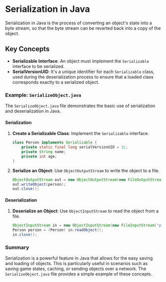 # Serialization in Java

Serialization in Java is the process of converting an object's state into a byte stream, so that the byte stream can be reverted back into a copy of the object.

## Key Concepts

- **Serializable Interface**: An object must implement the `Serializable` interface to be serialized.
- **SerialVersionUID**: It's a unique identifier for each `Serializable` class, used during the deserialization process to ensure that a loaded class corresponds exactly to a serialized object.

### Example: `SerializeObject.java`

The `SerializeObject.java` file demonstrates the basic use of serialization and deserialization in Java.

#### Serialization

1. **Create a Serializable Class**: Implement the `Serializable` interface.
    ```java
    class Person implements Serializable {
        private static final long serialVersionUID = 1L;
        private String name;
        private int age;
    }
    ```

2. **Serialize an Object**: Use `ObjectOutputStream` to write the object to a file.
    ```java
    ObjectOutputStream out = new ObjectOutputStream(new FileOutputStream("person.ser"));
    out.writeObject(person);
    out.close();
    ```

#### Deserialization

1. **Deserialize an Object**: Use `ObjectInputStream` to read the object from a file.
    ```java
    ObjectInputStream in = new ObjectInputStream(new FileInputStream("person.ser"));
    Person person = (Person) in.readObject();
    in.close();
    ```

### Summary

Serialization is a powerful feature in Java that allows for the easy saving and loading of objects. This is particularly useful in scenarios such as saving game states, caching, or sending objects over a network. The `SerializeObject.java` file provides a simple example of these concepts.


